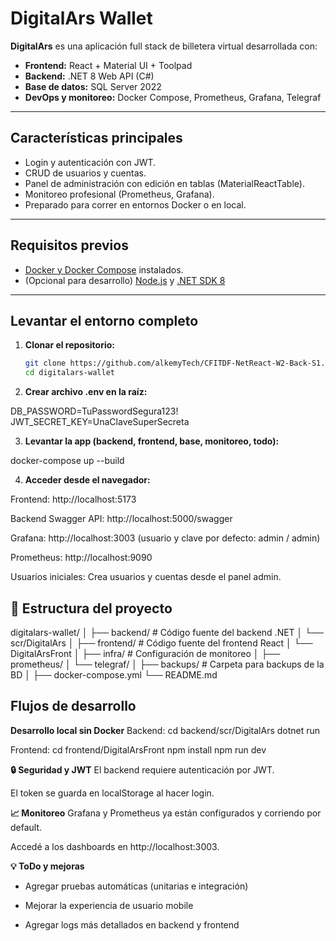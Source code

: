 # DigitalArs Wallet

**DigitalArs** es una aplicación full stack de billetera virtual desarrollada con:
- **Frontend:** React + Material UI + Toolpad
- **Backend:** .NET 8 Web API (C#)
- **Base de datos:** SQL Server 2022
- **DevOps y monitoreo:** Docker Compose, Prometheus, Grafana, Telegraf

---

##  Características principales

- Login y autenticación con JWT.
- CRUD de usuarios y cuentas.
- Panel de administración con edición en tablas (MaterialReactTable).
- Monitoreo profesional (Prometheus, Grafana).
- Preparado para correr en entornos Docker o en local.

---

##  Requisitos previos

- [Docker y Docker Compose](https://docs.docker.com/get-docker/) instalados.
- (Opcional para desarrollo) [Node.js](https://nodejs.org/) y [.NET SDK 8](https://dotnet.microsoft.com/en-us/download/dotnet/8.0)

---

##  Levantar el entorno completo

1. **Clonar el repositorio:**
   ```bash
   git clone https://github.com/alkemyTech/CFITDF-NetReact-W2-Back-S1.git
   cd digitalars-wallet
2. **Crear archivo .env en la raíz:**

DB_PASSWORD=TuPasswordSegura123!
JWT_SECRET_KEY=UnaClaveSuperSecreta

3. **Levantar la app (backend, frontend, base, monitoreo, todo):**

docker-compose up --build

4. **Acceder desde el navegador:**

Frontend: http://localhost:5173

Backend Swagger API: http://localhost:5000/swagger

Grafana: http://localhost:3003
(usuario y clave por defecto: admin / admin)

Prometheus: http://localhost:9090

Usuarios iniciales:
Crea usuarios y cuentas desde el panel admin.

## 📝 Estructura del proyecto

digitalars-wallet/
│
├── backend/                  # Código fuente del backend .NET
│   └── scr/DigitalArs
│
├── frontend/                 # Código fuente del frontend React
│   └── DigitalArsFront
│
├── infra/                    # Configuración de monitoreo
│   ├── prometheus/
│   └── telegraf/
│
├── backups/                  # Carpeta para backups de la BD
│
├── docker-compose.yml
└── README.md

## Flujos de desarrollo
**Desarrollo local sin Docker**
Backend:
cd backend/scr/DigitalArs
dotnet run

Frontend:
cd frontend/DigitalArsFront
npm install
npm run dev

**🔒 Seguridad y JWT**
El backend requiere autenticación por JWT.

El token se guarda en localStorage al hacer login.


**📈 Monitoreo**
Grafana y Prometheus ya están configurados y corriendo por default.

Accedé a los dashboards en http://localhost:3003.

**💡 ToDo y mejoras**
 - Agregar pruebas automáticas (unitarias e integración)

 - Mejorar la experiencia de usuario mobile

 - Agregar logs más detallados en backend y frontend

 
